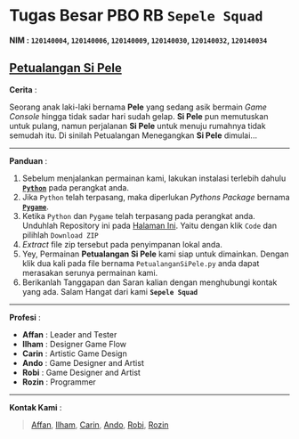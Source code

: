 Tugas Besar PBO RB `Sepele Squad`
=================================
**NIM : `120140004`, `120140006`, `120140009`, `120140030`, `120140032`, `120140034`**

[Petualangan Si Pele](https://github.com/MRozinAsySyaddad/Tugas-Besar-PBO-RB-Sepele-Squad)
---------------------
**Cerita** :

Seorang anak laki-laki bernama **Pele** yang sedang asik bermain *Game Console* hingga tidak sadar hari sudah gelap. **Si Pele** pun memutuskan untuk pulang, namun perjalanan **Si Pele** untuk menuju rumahnya tidak semudah itu. Di sinilah Petualangan Menegangkan **Si Pele** dimulai...

***

**Panduan** :

1. Sebelum menjalankan permainan kami, lakukan instalasi terlebih dahulu [**`Python`**](https://www.python.org/downloads/) pada perangkat anda.
2. Jika `Python` telah terpasang, maka diperlukan *Pythons Package* bernama [**`Pygame`**](https://www.pygame.org/wiki/GettingStarted).
3. Ketika `Python` dan `Pygame` telah terpasang pada perangkat anda. Unduhlah Repository ini pada [Halaman Ini](https://github.com/MRozinAsySyaddad/Tugas-Besar-PBO-RB-Sepele-Squad). Yaitu dengan klik `Code` dan pilihlah `Download ZIP`
4. *Extract* file zip tersebut pada penyimpanan lokal anda.
5. Yey, Permainan **Petualangan Si Pele** kami siap untuk dimainkan. Dengan klik dua kali pada file bernama `PetualanganSiPele.py` anda dapat merasakan serunya permainan kami. 
6. Berikanlah Tanggapan dan Saran kalian dengan menghubungi kontak yang ada. Salam Hangat dari kami **`Sepele Squad`**

***

**Profesi** :

* **Affan**   : Leader and Tester
* **Ilham**   : Designer Game Flow
* **Carin**   : Artistic Game Design
* **Ando**    : Game Designer and Artist
* **Robi**    : Game Designer and Artist
* **Rozin**   : Programmer

***

**Kontak Kami** :

> [Affan](https://instagram.com/m.affan.said/), [Ilham](https://instagram.com/ilhamscesar99/), [Carin](https://instagram.com/carinakielaaa/), [Ando](https://www.instagram.com/hariando7/), [Robi](https://www.instagram.com/robihardinata/), [Rozin](https://www.instagram.com/rozinnnnn_/)
